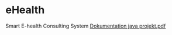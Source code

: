 # eHealth
Smart E-health Consulting System
[Dokumentation java projekt.pdf](https://github.com/HoudaElAbbassi/eHealthSystem/files/8052250/Dokumentation.java.projekt.pdf)
